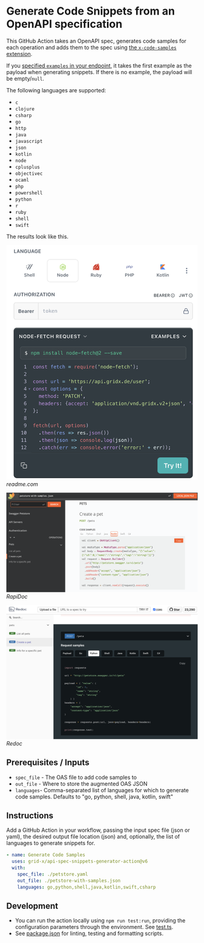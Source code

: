 # Generate Code Snippets from an OpenAPI specification

This GitHub Action takes an OpenAPI spec, generates code samples for each
operation and adds them to the spec using
[the `x-code-samples` extension](https://redocly.com/docs/api-reference-docs/specification-extensions/x-code-samples).

If you
[specified `examples` in your endpoint](https://swagger.io/docs/specification/adding-examples/),
it takes the first example as the payload when generating snippets. If there is
no example, the payload will be empty/`null`.

The following languages are supported:

- `c`
- `clojure`
- `csharp`
- `go`
- `http`
- `java`
- `javascript`
- `json`
- `kotlin`
- `node`
- `cplusplus`
- `objectivec`
- `ocaml`
- `php`
- `powershell`
- `python`
- `r`
- `ruby`
- `shell`
- `swift`

The results look like this.

![readme.com](./docs/readme.png) _readme.com_

![rapidoc](./docs/rapidoc.png) _RapiDoc_

![redoc](./docs/redoc.png) _Redoc_

## Prerequisites / Inputs

- `spec_file` - The OAS file to add code samples to
- `out_file` - Where to store the augmented OAS JSON
- `languages`- Comma-separated list of languages for which to generate code
  samples. Defaults to "go, python, shell, java, kotlin, swift"

## Instructions

Add a GitHub Action in your workflow, passing the input spec file (json or
yaml), the desired output file location (json) and, optionally, the list of
languages to generate snippets for.

```yaml
- name: Generate Code Samples
  uses: grid-x/api-spec-snippets-generator-action@v6
  with:
    spec_file: ./petstore.yaml
    out_file: ./petstore-with-samples.json
    languages: go,python,shell,java,kotlin,swift,csharp
```

## Development

- You can run the action locally using `npm run test:run`, providing the
  configuration parameters through the environment. See
  [test.ts](./src/test.ts).
- See [package.json](./package.json) for linting, testing and formatting
  scripts.
